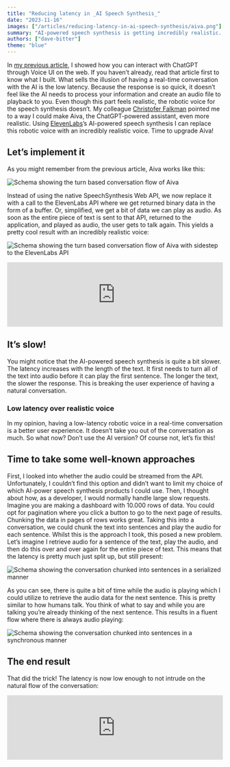 ```yaml
---
title: "Reducing latency in _AI Speech Synthesis_"
date: "2023-11-16"
images: ["/articles/reducing-latency-in-ai-speech-synthesis/aiva.png"]
summary: "AI-powered speech synthesis is getting incredibly realistic. This opens up many possibilities to generate realistic audio based on the text you provide. Whilst relatively fast, the latency still isn’t low enough for “real-time synthesis”. Let’s optimise that!"
authors: ["dave-bitter"]
theme: "blue"
---
```


In [my previous article](/articles/interacting-with-chat-gpt-through-voice-ui-on-the-web), I showed how you can interact with ChatGPT through Voice UI on the web. If you haven’t already, read that article first to know what I built. What sells the illusion of having a real-time conversation with the AI is the low latency. Because the response is so quick, it doesn’t feel like the AI needs to process your information and create an audio file to playback to you. Even though this part feels realistic, the robotic voice for the speech synthesis doesn’t. My colleague [Christofer Falkman](https://www.linkedin.com/in/christoferfalkman/) pointed me to a way I could make Aiva, the ChatGPT-powered assistant, even more realistic. Using [ElevenLabs](https://elevenlabs.io/)’s AI-powered speech synthesis I can replace this robotic voice with an incredibly realistic voice. Time to upgrade Aiva!

## Let’s implement it

As you might remember from the previous article, Aiva works like this:

![Schema showing the turn based conversation flow of Aiva](/articles/reducing-latency-in-ai-speech-synthesis/old-aiva-interaction-schematic.png)

Instead of using the native SpeechSynthesis Web API, we now replace it with a call to the ElevenLabs API where we get returned binary data in the form of a buffer. Or, simplified, we get a bit of data we can play as audio. As soon as the entire piece of text is sent to that API, returned to the application, and played as audio, the user gets to talk again. This yields a pretty cool result with an incredibly realistic voice:

![Schema showing the turn based conversation flow of Aiva with sidestep to the ElevenLabs API](/articles/reducing-latency-in-ai-speech-synthesis/new-aiva-interaction-schematic.png)

<iframe width="100%" style={{aspectRatio: "16/9"}} src="https://www.youtube.com/embed/y7rUfKh6PfE?si=juamdW07HQ2FCaF2&amp;controls=0" title="YouTube video player" frameborder="0" allow="accelerometer; autoplay; clipboard-write; encrypted-media; gyroscope; picture-in-picture; web-share" allowfullscreen></iframe>

## It’s slow!

You might notice that the AI-powered speech synthesis is quite a bit slower. The latency increases with the length of the text. It first needs to turn all of the text into audio before it can play the first sentence. The longer the text, the slower the response. This is breaking the user experience of having a natural conversation.

### Low latency over realistic voice

In my opinion, having a low-latency robotic voice in a real-time conversation is a better user experience. It doesn’t take you out of the conversation as much. So what now? Don’t use the AI version? Of course not, let’s fix this!

## Time to take some well-known approaches

First, I looked into whether the audio could be streamed from the API. Unfortunately, I couldn’t find this option and didn’t want to limit my choice of which AI-power speech synthesis products I could use. Then, I thought about how, as a developer, I would normally handle large slow requests. Imagine you are making a dashboard with 10.000 rows of data. You could opt for pagination where you click a button to go to the next page of results. Chunking the data in pages of rows works great. Taking this into a conversation, we could chunk the text into sentences and play the audio for each sentence. Whilst this is the approach I took, this posed a new problem. Let’s imagine I retrieve audio for a sentence of the text, play the audio, and then do this over and over again for the entire piece of text. This means that the latency is pretty much just split up, but still present:

![Schema showing the conversation chunked into sentences in a serialized manner](/articles/reducing-latency-in-ai-speech-synthesis/ai-speech-synthesis-schematic-chunked.png)

As you can see, there is quite a bit of time while the audio is playing which I could utilize to retrieve the audio data for the next sentence. This is pretty similar to how humans talk. You think of what to say and while you are talking you’re already thinking of the next sentence. This results in a fluent flow where there is always audio playing:

![Schema showing the conversation chunked into sentences in a synchronous manner](/articles/reducing-latency-in-ai-speech-synthesis/ai-speech-synthesis-schematic-chunked-optimised.png)

## The end result

That did the trick! The latency is now low enough to not intrude on the natural flow of the conversation:

<iframe width="100%" style={{aspectRatio: "16/9"}} src="https://www.youtube.com/embed/zYguVD2_DSg?si=bWePsGv70thn3CJs&amp;controls=0" title="YouTube video player" frameborder="0" allow="accelerometer; autoplay; clipboard-write; encrypted-media; gyroscope; picture-in-picture; web-share" allowfullscreen></iframe>
